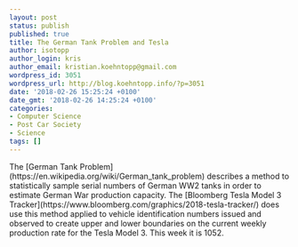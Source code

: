```yaml
---
layout: post
status: publish
published: true
title: The German Tank Problem and Tesla
author: isotopp
author_login: kris
author_email: kristian.koehntopp@gmail.com
wordpress_id: 3051
wordpress_url: http://blog.koehntopp.info/?p=3051
date: '2018-02-26 15:25:24 +0100'
date_gmt: '2018-02-26 14:25:24 +0100'
categories:
- Computer Science
- Post Car Society
- Science
tags: []
---
```

<p>The [German Tank Problem](https://en.wikipedia.org/wiki/German_tank_problem) describes a method to statistically sample serial numbers of German WW2 tanks in order to estimate German War production capacity. The [Bloomberg Tesla Model 3 Tracker](https://www.bloomberg.com/graphics/2018-tesla-tracker/) does use this method applied to vehicle identification numbers issued and observed to create upper and lower boundaries on the current weekly production rate for the Tesla Model 3. This week it is 1052.</p>
